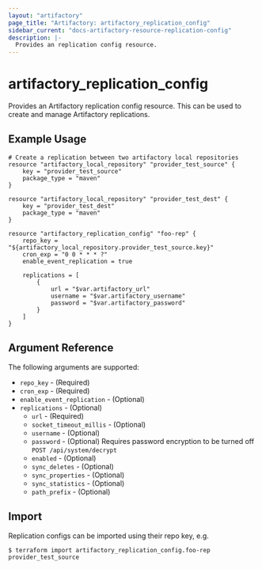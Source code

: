 ```yaml
---
layout: "artifactory"
page_title: "Artifactory: artifactory_replication_config"
sidebar_current: "docs-artifactory-resource-replication-config"
description: |-
  Provides an replication config resource.
---
```


# artifactory_replication_config

Provides an Artifactory replication config resource. This can be used to create and manage Artifactory replications.

## Example Usage

```hcl
# Create a replication between two artifactory local repositories
resource "artifactory_local_repository" "provider_test_source" {
	key = "provider_test_source"
	package_type = "maven"
}

resource "artifactory_local_repository" "provider_test_dest" {
	key = "provider_test_dest"
	package_type = "maven"
}

resource "artifactory_replication_config" "foo-rep" {
	repo_key = "${artifactory_local_repository.provider_test_source.key}"
	cron_exp = "0 0 * * * ?"
	enable_event_replication = true
	
	replications = [
		{
			url = "$var.artifactory_url"
			username = "$var.artifactory_username"
			password = "$var.artifactory_password"
		}
	]
}
```

## Argument Reference

The following arguments are supported:

* `repo_key` - (Required)
* `cron_exp` - (Required)
* `enable_event_replication` - (Optional)
* `replications` - (Optional)
    * `url` - (Required)
    * `socket_timeout_millis` - (Optional)
    * `username` - (Optional)
    * `password` - (Optional) Requires password encryption to be turned off `POST /api/system/decrypt`
    * `enabled` - (Optional)
    * `sync_deletes` - (Optional)
    * `sync_properties` - (Optional)
    * `sync_statistics` - (Optional)
    * `path_prefix` - (Optional)

## Import

Replication configs can be imported using their repo key, e.g.

```
$ terraform import artifactory_replication_config.foo-rep provider_test_source
```